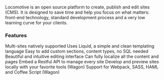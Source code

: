 Locomotive is an open source platform to create, publish and edit sites (CMS). It is designed to save time and help you focus on what matters: front-end technology, standard development process and a very low learning curve for your clients.

### Features


   Multi-sites natively supported
   Uses Liquid, a simple and clean templating language
   Easy to add custom sections, content types, no SQL needed
   Beautiful and intuitive editing interface
   Can fully localize all the content and pages
   Embed a Restful API to manage every site
   Develop and preview sites locally with your favorite tools (Wagon)
   Support for Webpack, SASS, HAML and Coffee Script (Wagon)
